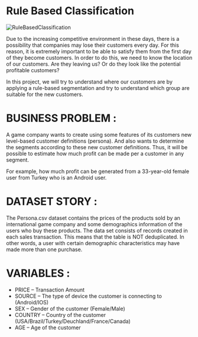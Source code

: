# Rule Based Classification

![RuleBasedClassification](https://user-images.githubusercontent.com/82174541/203327009-46d98dda-67d2-41d0-83cb-36dc1a096aef.JPG)

Due to the increasing competitive environment in these days, there is a possibility that companies may lose their customers every day. For this reason, it is extremely important to be able to satisfy them from the first day of they become customers.
In order to do this, we need to know the location of our customers. Are they leaving us? Or do they look like the potential profitable customers?

In this project, we will try to understand where our customers are by applying a rule-based segmentation and try to understand which group are suitable for the new customers.

# BUSINESS PROBLEM :

A game company wants to create using some features of its customers new level-based customer definitions (persona).
And also wants to determine the segments according to these new customer definitions. Thus, it will be possible to estimate how much profit can be made per a customer in any segment.

For example, how much profit can be generated from a 33-year-old female user from Turkey who is an Android user.

# DATASET STORY :

The Persona.csv dataset contains the prices of the products sold by an international game company and some demographics information of the users who buy these products.
The data set consists of records created in each sales transaction. This means that the table is NOT deduplicated.
In other words, a user with certain demographic characteristics may have made more than one purchase.


# VARIABLES :

* PRICE – Transaction Amount
* SOURCE – The type of device the customer is connecting to (Android/IOS)
* SEX – Gender of the customer (Female/Male)
* COUNTRY – Country of the customer (USA/Brazil/Turkey/Deuchland/France/Canada)
* AGE – Age of the customer


